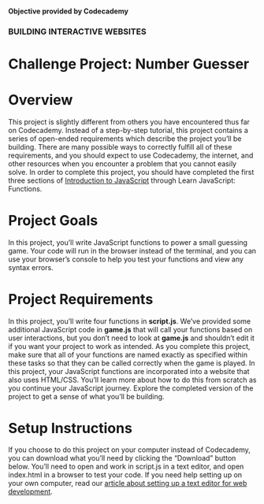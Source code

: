 #### Objective provided by Codecademy

### BUILDING INTERACTIVE WEBSITES

# Challenge Project: Number Guesser

# Overview

This project is slightly different from others you have encountered thus far on Codecademy. Instead of a step-by-step tutorial, this project contains a series of open-ended requirements which describe the project you’ll be building. There are many possible ways to correctly fulfill all of these requirements, and you should expect to use Codecademy, the internet, and other resources when you encounter a problem that you cannot easily solve. In order to complete this project, you should have completed the first three sections of [Introduction to JavaScript](https://www.codecademy.com/courses/introduction-to-javascript) through Learn JavaScript: Functions.

# Project Goals

In this project, you’ll write JavaScript functions to power a small guessing game. Your code will run in the browser instead of the terminal, and you can use your browser’s console to help you test your functions and view any syntax errors.

# Project Requirements

In this project, you’ll write four functions in **script.js**. We’ve provided some additional JavaScript code in **game.js** that will call your functions based on user interactions, but you don’t need to look at **game.js** and shouldn’t edit it if you want your project to work as intended. As you complete this project, make sure that all of your functions are named exactly as specified within these tasks so that they can be called correctly when the game is played. In this project, your JavaScript functions are incorporated into a website that also uses HTML/CSS. You’ll learn more about how to do this from scratch as you continue your JavaScript journey. Explore the completed version of the project to get a sense of what you’ll be building.

# Setup Instructions

If you choose to do this project on your computer instead of Codecademy, you can download what you’ll need by clicking the “Download” button below. You’ll need to open and work in script.js in a text editor, and open index.html in a browser to test your code. If you need help setting up on your own computer, read our [article about setting up a text editor for web development](https://www.codecademy.com/articles/visual-studio-code).
